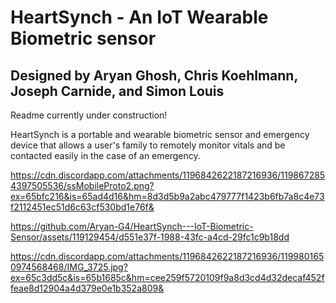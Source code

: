 # HeartSynch - An IoT Wearable Biometric sensor
## Designed by Aryan Ghosh, Chris Koehlmann, Joseph Carnide, and Simon Louis
Readme currently under construction!

HeartSynch is a portable and wearable biometric sensor and emergency device that allows a user's family to remotely monitor vitals and be contacted easily in the case of an emergency.

https://cdn.discordapp.com/attachments/1196842622187216936/1198672854397505536/ssMobileProto2.png?ex=65bfc216&is=65ad4d16&hm=8d3d5b9a2abc479777f1423b6fb7a8c4e73f2112451ec51d6c63cf530bd1e76f&


https://github.com/Aryan-G4/HeartSynch---IoT-Biometric-Sensor/assets/119129454/d551e37f-1988-43fc-a4cd-29fc1c9b18dd


https://cdn.discordapp.com/attachments/1196842622187216936/1199801650974568468/IMG_3725.jpg?ex=65c3dd5c&is=65b1685c&hm=cee259f5720109f9a8d3cd4d32decaf452ffeae8d12904a4d379e0e1b352a809&

